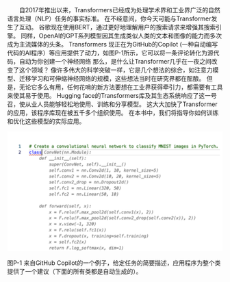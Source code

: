 

 &emsp;&emsp;自2017年推出以来，Transformers已经成为处理学术界和工业界广泛的自然语言处理（NLP）任务的事实标准。 在不经意间，你今天可能与Transformer发生了互动。 谷歌现在使用BERT，通过更好地理解用户的搜索请求来增强其搜索引擎。 同样，OpenAI的GPT系列模型因其生成类似人类的文本和图像的能力而多次成为主流媒体的头条。 Transformers 现正在为GitHub的Copilot (一种自动编写代码的AI程序）等应用提供了动力，如图P-1所示，它可以将一条评论转化为源代码，自动为你创建一个神经网络 那么，是什么让Transformer几乎在一夜之间改变了这个领域？ 像许多伟大的科学突破一样，它是几个想法的综合，如注意力模型、迁移学习和可伸缩神经网络的规模，这些想法当时在研究界都在酝酿。 但是，无论它多么有用，任何花哨的新方法要想在工业界获得牵引力，都需要有工具来使其易于使用。 Hugging face的Transformers库及其生态系统响应了这一号召，使从业人员能够轻松地使用、训练和分享模型。 这大大加快了Transformer的应用，该程序库现在被五千多个组织使用。 在本书中，我们将指导你如何训练和优化这些模型的实际应用。





![image-20220212132958940](images/image-20220212132958940.png)

图P-1  来自GitHub Copilot的一个例子，给定任务的简要描述，应用程序为整个类提供了一个建议（下面的所有类都是自动生成的）。
